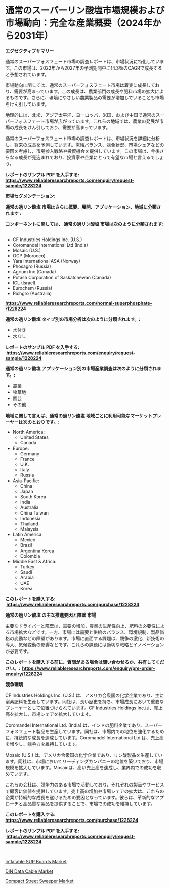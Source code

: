 <p><h1>通常のスーパーリン酸塩市場規模および市場動向：完全な産業概要（2024年から2031年）</h1></p><p><strong>エグゼクティブサマリー</strong></p>
<p><p>通常のスーパーフォスフェート市場の調査レポートは、市場状況に特化しています。この市場は、2022年から2027年の予測期間中に14.3％のCAGRで成長すると予想されています。</p><p>市場動向に関しては、通常のスーパーフォスフェート市場は着実に成長しており、需要が高まっています。この成長は、農業部門の成長や肥料市場の拡大によるものです。さらに、環境にやさしい農業製品の需要が増加していることも市場をけん引しています。</p><p>地理的には、北米、アジア太平洋、ヨーロッパ、米国、および中国で通常のスーパーフォスフェート市場が広がっています。これらの地域では、農業の発展が市場の成長をけん引しており、需要が高まっています。</p><p>通常のスーパーフォスフェート市場の調査レポートは、市場状況を詳細に分析し、将来の成長を予測しています。需給バランス、競合状況、市場シェアなどの要因を考慮し、市場参入戦略や投資機会を提供しています。この市場は、今後さらなる成長が見込まれており、投資家や企業にとって有望な市場と言えるでしょう。</p></p>
<p><strong>レポートのサンプル PDF を入手する: <a href="https://www.reliableresearchreports.com/enquiry/request-sample/1228224">https://www.reliableresearchreports.com/enquiry/request-sample/1228224</a></strong></p>
<p><strong>市場セグメンテーション:</strong></p>
<p><strong> 通常の過リン酸塩 市場はさらに概要、展開、アプリケーション、地域に分類されます :</strong></p>
<p><strong>コンポーネントに関しては、 通常の過リン酸塩 市場は次のように分類されます: &nbsp;</strong></p>
<p><ul><li>CF Industries Holdings Inc. (U.S.)</li><li>Coromandel International Ltd (India)</li><li>Mosaic (U.S.)</li><li>OCP (Morocco)</li><li>Yara International ASA (Norway)</li><li>Phosagro (Russia)</li><li>Agrium Inc (Canada)</li><li>Potash Corporation of Saskatchewan (Canada)</li><li>ICL (Israel)</li><li>Eurochem (Russia)</li><li>Richgro (Australia)</li></ul></p>
<p><strong><a href="https://www.reliableresearchreports.com/normal-superphosphate-r1228224">https://www.reliableresearchreports.com/normal-superphosphate-r1228224</a></strong></p>
<p><strong> 通常の過リン酸塩 タイプ別の市場分析は次のように分類されます。:</strong></p>
<p><ul><li>水付き</li><li>水なし</li></ul></p>
<p><strong>レポートのサンプル PDF を入手する: &nbsp;<a href="https://www.reliableresearchreports.com/enquiry/request-sample/1228224">https://www.reliableresearchreports.com/enquiry/request-sample/1228224</a></strong></p>
<p><strong> 通常の過リン酸塩 アプリケーション別の市場産業調査は次のように分類されます。:</strong></p>
<p><ul><li>農業</li><li>牧草地</li><li>園芸</li><li>その他</li></ul></p>
<p><strong>地域に関して言えば、通常の過リン酸塩 地域ごとに利用可能なマーケットプレーヤーは次のとおりです。:</strong></p>
<p><ul>
    <li>
        North America:
        <ul>
            <li>United States</li>
            <li>Canada</li>
        </ul>
    </li>
    <li>
        Europe:
        <ul>
            <li>Germany</li>
            <li>France</li>
            <li>U.K.</li>
            <li>Italy</li>
            <li>Russia</li>
        </ul>
    </li>
    <li>
        Asia-Pacific:
        <ul>
            <li>China</li>
            <li>Japan</li>
            <li>South Korea</li>
            <li>India</li>
            <li>Australia</li>
            <li>China Taiwan</li>
            <li>Indonesia</li>
            <li>Thailand</li>
            <li>Malaysia</li>
        </ul>
    </li>
    <li>
        Latin America:
        <ul>
            <li>Mexico</li>
            <li>Brazil</li>
            <li>Argentina Korea</li>
            <li>Colombia</li>
        </ul>
    </li>
    <li>
        Middle East & Africa:
        <ul>
            <li>Turkey</li>
            <li>Saudi</li>
            <li>Arabia</li>
            <li>UAE</li>
            <li>Korea</li>
        </ul>
    </li>
    </ul></p>
<p><strong>このレポートを購入する: &nbsp;<a href="https://www.reliableresearchreports.com/purchase/1228224">https://www.reliableresearchreports.com/purchase/1228224</a></strong></p>
<p><strong>通常の過リン酸塩 の主な推進要因と障壁 市場</strong></p>
<p><p>主要なドライバーと障壁は、需要の増加、農業の生産性向上、肥料の必要性による市場拡大などです。一方、市場には需要と供給のバランス、環境規制、製品価格の変動などの障壁があります。市場に直面する課題は、競争の激化、新技術の導入、気候変動の影響などです。これらの課題には適切な戦略とイノベーションが必要です。</p></p>
<p><strong>このレポートを購入する前に、質問がある場合は問い合わせるか、共有してください。:&nbsp; <a href="https://www.reliableresearchreports.com/enquiry/pre-order-enquiry/1228224">https://www.reliableresearchreports.com/enquiry/pre-order-enquiry/1228224</a></strong></p>
<p><strong>競争環境</strong></p>
<p><p>CF Industries Holdings Inc. (U.S.) は、アメリカ合衆国の化学企業であり、主に窒素肥料を生産しています。同社は、長い歴史を持ち、市場成長において重要なプレーヤーとして位置づけられています。CF Industries Holdings Inc.は、売上高を拡大し、市場シェアを拡大しています。</p><p>Coromandel International Ltd. (India) は、インドの肥料企業であり、スーパーフォスフェート製品を生産しています。同社は、市場内での地位を強化するために、持続的な成長を達成しています。Coromandel International Ltd.は、売上高を増やし、競争力を維持しています。</p><p>Mosaic (U.S.) は、アメリカ合衆国の化学企業であり、リン酸製品を生産しています。同社は、市場においてリーディングカンパニーの地位を築いており、市場規模を拡大しています。Mosaicは、高い売上高を達成し、業界内での成功を収めています。</p><p>これらの会社は、競争力のある市場で活動しており、それぞれの製品やサービスで顧客に価値を提供しています。売上高の増加や市場シェアの拡大は、これらの企業が持続的な成長を遂げるための要因となっています。彼らは、革新的なアプローチと高品質な製品を提供することで、市場での成功を維持しています。</p></p>
<p><strong>このレポートを購入する: &nbsp; <a href="https://www.reliableresearchreports.com/purchase/1228224">https://www.reliableresearchreports.com/purchase/1228224</a></strong></p>
<p><strong>レポートのサンプル PDF を入手する: &nbsp;<a href="https://www.reliableresearchreports.com/enquiry/request-sample/1228224">https://www.reliableresearchreports.com/enquiry/request-sample/1228224</a></strong><strong></strong></p>
<p>&nbsp;</p>
<p><p><a href="https://github.com/myacatherineblakecaczo9vcsw/Market-Research-Report-List-2/blob/main/inflatable-sup-boards-market.md">Inflatable SUP Boards Market</a></p><p><a href="https://pretty-mail-caf.notion.site/DIN-Data-Cable-Market-Insight-Market-Trends-Growth-Forecasted-from-2024-TO-2031-b5d1a6aaf1ac4c29b0ca356ba9856168">DIN Data Cable Market</a></p><p><a href="https://github.com/okotobwrhuteie/Market-Research-Report-List-2/blob/main/compact-street-sweeper-market.md">Compact Street Sweeper Market</a></p></p>